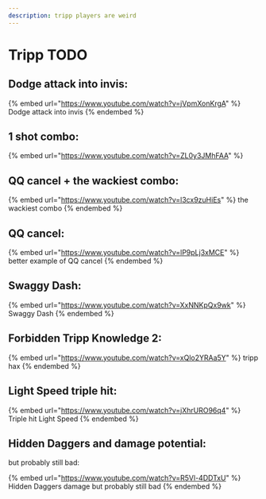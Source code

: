 ```yaml
---
description: tripp players are weird
---
```


# Tripp TODO

## Dodge attack into invis:

{% embed url="https://www.youtube.com/watch?v=jVpmXonKrgA" %}
Dodge attack into invis
{% endembed %}

## 1 shot combo:

{% embed url="https://www.youtube.com/watch?v=ZL0y3JMhFAA" %}

## QQ cancel + the wackiest combo:

{% embed url="https://www.youtube.com/watch?v=l3cx9zuHiEs" %}
the wackiest combo
{% endembed %}

## QQ cancel:

{% embed url="https://www.youtube.com/watch?v=lP9pLj3xMCE" %}
better example of QQ cancel
{% endembed %}

## Swaggy Dash:

{% embed url="https://www.youtube.com/watch?v=XxNNKpQx9wk" %}
Swaggy Dash
{% endembed %}

## Forbidden Tripp Knowledge 2:

{% embed url="https://www.youtube.com/watch?v=xQlo2YRAa5Y" %}
tripp hax
{% endembed %}

## Light Speed triple hit:

{% embed url="https://www.youtube.com/watch?v=jXhrURO96q4" %}
Triple hit Light Speed
{% endembed %}

## Hidden Daggers and damage potential:

but probably still bad:

{% embed url="https://www.youtube.com/watch?v=R5Vl-4DDTxU" %}
Hidden Daggers damage but probably still bad
{% endembed %}
